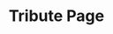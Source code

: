 ---
title: Tribute Page
desc: A simple web page paying tribute to Steve Jobs
techs:
    - html
    - css
    - javascript
    - jquery
    - bootstrap
source: https://github.com/cod3rguy/tribute-page/
demo: http://lab.coderguy.tech/tribute-page
---